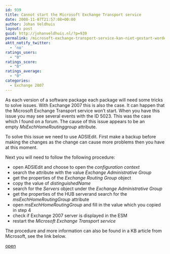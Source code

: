 ```yaml
---
id: 939
title: Cannot start the Microsoft Exchange Transport service
date: 2008-11-07T21:57:08+00:00
author: Johan Veldhuis
layout: post
guid: http://johanveldhuis.nl/?p=939
permalink: /microsoft-exchange-transport-service-kan-niet-gestart-worden/
aktt_notify_twitter:
  - 'no'
ratings_users:
  - "0"
ratings_score:
  - "0"
ratings_average:
  - "0"
categories:
  - Exchange 2007
---
```

As each version of a software package each package will need some tricks to solve issues. With Exchange 2007 this is also the case. It can happen that the Microsoft Exchange Transport service won&#8217;t start. When you have this issue you may see several events with the ID 5023. This was the case which I found on a forum. The cause of this issue appears to be an empty _MsExchHomeRoutinggroup_ attribute.

To solve this issue we need to use ADSIEdit. First make a backup before making the changes as the change can cause more problems then you have at this moment.

Next you will need to follow the following procedure:

  * open ADSIEdit and choose to open the _configuration context_
  * search the attribute with the value _Exchange Administrative Group_
  * get the properties of the _Exchange Routing Group_ object
  * copy the value of _distinguishedName_
  * search for the _Servers_ object under the _Exchange Administrative Group_ 
  * get the properties of the HUB serverand search for the _msExchHomeRoutingGroup_ attribute
  * open _msExchHomeRoutingGroup_ and fill in the value which you copied in step 4
  * check if Exchange 2007 server is displayed in the ESM
  * restart the _Microsoft Exchange Transport service_

The procedure and more information can also be found in a KB article from Microsoft, see the link below.

<a href="http://support.microsoft.com/kb/948000" target="_blank">open</a>